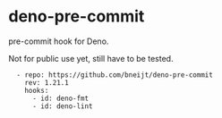 # deno-pre-commit

pre-commit hook for Deno.

Not for public use yet, still have to be tested.

```
  - repo: https://github.com/bneijt/deno-pre-commit
    rev: 1.21.1
    hooks:
      - id: deno-fmt
      - id: deno-lint
```
